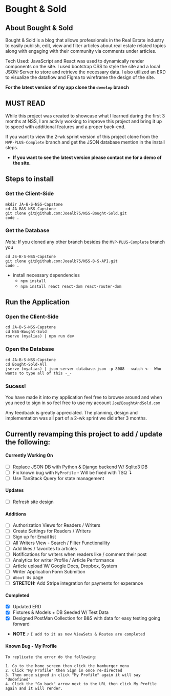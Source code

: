 # Bought & Sold

## About Bought & Sold
Bought & Sold is a blog that allows professionals in the Real Estate industry to easily publish, edit, view and filter articles about real estate related topics along with engaging with their community via comments under articles. 

Tech Used: JavaScript and React was used to dynamically render components on the site. I used bootstrap CSS to style the site and a local JSON-Server to store and retrieve the necessary data. I also utilized an ERD to visualize the dataflow and Figma to wireframe the design of the site. 

**For the latest version of my app clone the `develop` branch**

## MUST READ
While this project was created to showcase what I learned during the first 3 months at NSS, I am activly working to improve this project and bring it up to speed with additional features and a proper back-end. 

If you want to view the 2-wk sprint version of this project clone from the `MVP-PLUS-Complete` branch and get the JSON database mention in the install steps. 

- **If you want to see the latest version please contact me for a demo of the site.**

## Steps to install

### Get the Client-Side
``` 
mkdir JA-B-S-NSS-Capstone 
cd JA-B&S-NSS-Capstone
git clone git@github.com:Joealb75/NSS-Bought-Sold.git
code .
```

### Get the Database 
*Note:* If you cloned any other branch besides the `MVP-PLUS-Complete` branch you
```
cd JS-B-S-NSS-Capstone
git clone git@github.com:Joealb75/NSS-B-S-API.git
code .
```

- install necessary dependencies
  - `npm install`
  - `npm install react react-dom react-router-dom`
 
## Run the Application 
### Open the Client-Side 
```
cd JA-B-S-NSS-Capstone
cd NSS-Bought-Sold
rserve (myalias) | npm run dev
```
### Open the Database 
```
cd JA-B-S-NSS-Capstone
cd Bought-Sold-All
jserve (myalias) | json-server database.json -p 8088 --watch <-- Who wants to type all of this -_-
```
### Sucess!
You have made it into my application
feel free to browse around and when you need to sign in so feel free to use my account `Joe@BoughtAndSold.com`

Any feedback is greatly appreciated. The planning, design and implementation was all part of a 2-wk sprint we did after 3 months. 

## Currently revamping this project to add / update the following:
#### Currently Working On 
- [ ] Replace JSON DB with Python & Django backend W/ Sqlite3 DB 
- [ ] Fix known bug with `MyProfile` - Will be fixed with TSQ ↴
- [ ] Use TanStack Query for state management
#### Updates
- [ ] Refresh site design 
#### Additions 
- [ ] Authorization Views for Readers / Writers
- [ ] Create Settings for Readers / Writers 
- [ ] Sign up for Email list 
- [ ] All Writers View - Search / Filter Functionallity 
- [ ] Add likes / favorites to articles 
- [ ] Notifications for writers when readers like / comment their post
- [ ] Analytics for writer Profile / Article Performance 
- [ ] Article upload W/ Google Docs, Dropbox, System
- [ ] Writer Application Form Submition
- [ ] `About Us` page
- [ ] **STRETCH:** Add Stripe integration for payments for experance 

#### Completed 
- [X] Updated ERD
- [X] Fixtures & Models + DB Seeded W/ Test Data
- [X] Designed PostMan Collection for B&S with data for easy testing going forward
- **NOTE** ⤴ `I add to it as new ViewSets & Routes are completed`

#### Known Bug - My Profile 
```
To replicate the error do the following:

1. Go to the home screen then click the hamburger menu
2. Click "My Profile" then Sign in once re-directed
3. Then once signed in click "My Profile" again it will say "Undefined" 
4. Click the "Go back" arrow next to the URL then click My Profile again and it will render. 
```
